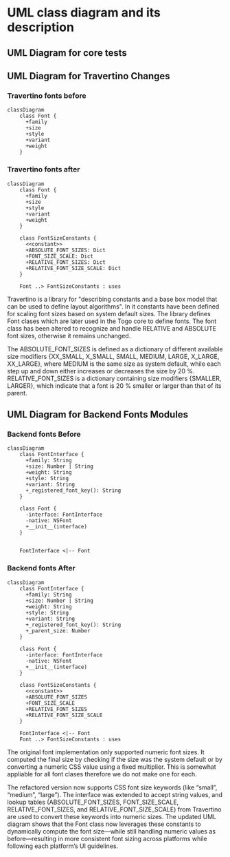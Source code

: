 # UML class diagram and its description
## UML Diagram for core tests

## UML Diagram for Travertino Changes
### Travertino fonts before
```mermaid
classDiagram
    class Font {
      +family
      +size
      +style
      +variant
      +weight 
    }
```

### Travertino fonts after
```mermaid
classDiagram
    class Font {
      +family
      +size
      +style
      +variant
      +weight 
    }
    
    class FontSizeConstants {
      <<constant>>
      +ABSOLUTE_FONT_SIZES: Dict
      +FONT_SIZE_SCALE: Dict
      +RELATIVE_FONT_SIZES: Dict
      +RELATIVE_FONT_SIZE_SCALE: Dict
    } 

    Font ..> FontSizeConstants : uses
```
Travertino is a library for "describing constants and a base box model that can be used to define layout algorithms". In it constants have been defined for scaling font sizes based on system default sizes. The library defines Font clases which are later used in the Togo core to define fonts. The font class has been altered to recognize and handle RELATIVE and ABSOLUTE font sizes, otherwise it remains unchanged.

The ABSOLUTE_FONT_SIZES is defined as a dictionary of different available size modifiers {XX_SMALL, X_SMALL, SMALL, MEDIUM, LARGE, X_LARGE, XX_LARGE}, where MEDIUM is the same size as system default, while each step up and down either increases or decreases the size by 20 %. RELATIVE_FONT_SIZES is a dictionary containing size modifiers {SMALLER, LARGER}, which indicate that a font is 20 % smaller or larger than that of its parent. 

## UML Diagram for Backend Fonts Modules
### Backend fonts Before
```mermaid
classDiagram
    class FontInterface {
      +family: String
      +size: Number | String
      +weight: String
      +style: String
      +variant: String
      +_registered_font_key(): String
    }
    
    class Font {
      -interface: FontInterface
      -native: NSFont
      +__init__(interface)
    }
    
    
    FontInterface <|-- Font

```
### Backend fonts After

```mermaid
classDiagram
    class FontInterface {
      +family: String
      +size: Number | String
      +weight: String
      +style: String
      +variant: String
      +_registered_font_key(): String
      +_parent_size: Number
    }
    
    class Font {
      -interface: FontInterface
      -native: NSFont
      +__init__(interface)
    }
    
    class FontSizeConstants {
      <<constant>>
      +ABSOLUTE_FONT_SIZES
      +FONT_SIZE_SCALE
      +RELATIVE_FONT_SIZES
      +RELATIVE_FONT_SIZE_SCALE
    }
    
    FontInterface <|-- Font
    Font ..> FontSizeConstants : uses
```
The original font implementation only supported numeric font sizes. It computed the final size by checking if the size was the system default or by converting a numeric CSS value using a fixed multiplier. This is somewhat appliable for all font clases therefore we do not make one for each. 

The refactored version now supports CSS font size keywords (like “small”, “medium”, “large”). The interface was extended to accept string values, and lookup tables (ABSOLUTE_FONT_SIZES, FONT_SIZE_SCALE, RELATIVE_FONT_SIZES, and RELATIVE_FONT_SIZE_SCALE) from Travertino are used to convert these keywords into numeric sizes. The updated UML diagram shows that the Font class now leverages these constants to dynamically compute the font size—while still handling numeric values as before—resulting in more consistent font sizing across platforms while following each platform’s UI guidelines.
